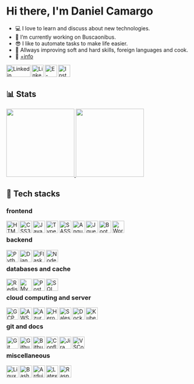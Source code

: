 # Hi there, I'm Daniel Camargo
- 💻 I love to learn and discuss about new technologies.
- 🤔 I’m currently working on Buscaonibus.
- 😎 I like to automate tasks to make life easier.
- 📖 Allways improving soft and hard skills, foreign languages and cook.
- 🚀 <a href="https://www.dscamargo.com.br" >+info</a>

<img align="left" title="Linkedin" height="32px" width="64px" src="https://www.svgrepo.com/show/450662/blank.svg" /><a href="https://www.linkedin.com/in/daniel13"/><img align="left" title="Linkedin" width="32px" src="https://www.svgrepo.com/show/922/linkedin.svg" /></a> <a href="mailto:daniel.camargo@hotmail.com"><img align="left" title="E-mail" width="32px" src="https://www.svgrepo.com/show/511917/email-1572.svg"/></a>  <a href="https://www.instagram.com/danielcamargo13"><img align="left" title="Instagram" width="32px" src="https://www.svgrepo.com/show/508844/instagram.svg"/></a> 

<br/><br/>

## :bar_chart: Stats

<a href="https://github.com/DanielFloripa">
  <img height="180em" src="https://github-readme-stats.vercel.app/api?username=DanielFloripa&show_icons=true&theme=light&show=reviews,discussions_started,discussions_answered,prs_merged,prs_merged_percentage" />
  <img height="180em" src="https://github-readme-stats-eight-theta.vercel.app/api/top-langs/?username=DanielFloripa&theme=light&layout=compact" />
</a>

## :muscle: Tech stacks

### frontend
<img align="left" width="32px" title="HTML5" src="https://cdn.jsdelivr.net/gh/devicons/devicon/icons/html5/html5-original.svg" />
<img align="left" width="32px" title="CSS3" src="https://cdn.jsdelivr.net/gh/devicons/devicon/icons/css3/css3-original.svg" />
<img align="left" width="32px" title="Javascript" src="https://cdn.jsdelivr.net/gh/devicons/devicon/icons/javascript/javascript-original.svg" />
<img align="left" width="32px" title="Typescript" src="https://cdn.jsdelivr.net/gh/devicons/devicon/icons/typescript/typescript-original.svg" />
<img align="left" width="32px" title="SASS" src="https://cdn.jsdelivr.net/gh/devicons/devicon/icons/sass/sass-original.svg" />
<img align="left" width="32px" title="Angular" src="https://cdn.jsdelivr.net/gh/devicons/devicon/icons/angularjs/angularjs-original.svg" />
<img align="left" width="32px" title="Jquery" src="https://cdn.jsdelivr.net/gh/devicons/devicon/icons/jquery/jquery-original-wordmark.svg" />
<img align="left" width="32px" title="Bootstrap" src="https://cdn.jsdelivr.net/gh/devicons/devicon/icons/bootstrap/bootstrap-original.svg" />
<img align="left" width="32px" title="Wordpress" src="https://cdn.jsdelivr.net/gh/devicons/devicon/icons/wordpress/wordpress-original.svg" />
<br/>

### backend
<a href="https://github.com/DanielFloripa">
  <img align="left" width="32px" title="Python" src="https://cdn.jsdelivr.net/gh/devicons/devicon/icons/python/python-original.svg" />
  <img align="left" width="32px" title="Django" src="https://cdn.jsdelivr.net/gh/devicons/devicon/icons/django/django-plain.svg" />
  <img align="left" width="32px" title="Flask" src="https://cdn.jsdelivr.net/gh/devicons/devicon/icons/flask/flask-original-wordmark.svg" />
  <img align="left" width="32px" title="Node" src="https://cdn.jsdelivr.net/gh/devicons/devicon/icons/nodejs/nodejs-original.svg" />
</a>
<br/>

### databases and cache
<img align="left" width="32px" title="Redis" src="https://cdn.jsdelivr.net/gh/devicons/devicon/icons/redis/redis-original-wordmark.svg" />
<img align="left" width="32px" title="MySQL" src="https://cdn.jsdelivr.net/gh/devicons/devicon/icons/mysql/mysql-original.svg" />
<img align="left" width="32px" title="Postgre SQL" src="https://cdn.jsdelivr.net/gh/devicons/devicon/icons/postgresql/postgresql-original.svg" />
<img align="left" width="32px" title="SQL Server" src="https://cdn.jsdelivr.net/gh/devicons/devicon/icons/microsoftsqlserver/microsoftsqlserver-plain.svg" />
<br/>

### cloud computing and server
<img align="left" width="32px" title="GCP" src="https://cdn.jsdelivr.net/gh/devicons/devicon/icons/googlecloud/googlecloud-original.svg" />
<img align="left" width="32px" title="AWS" src="https://cdn.jsdelivr.net/gh/devicons/devicon@latest/icons/amazonwebservices/amazonwebservices-original-wordmark.svg" />
<img align="left" width="32px" title="Azure" src="https://cdn.jsdelivr.net/gh/devicons/devicon/icons/azure/azure-original.svg" />
<img align="left" width="32px" title="Heroku" src="https://cdn.jsdelivr.net/gh/devicons/devicon/icons/heroku/heroku-original.svg" />
<img align="left" width="32px" title="Salesforce" src="https://cdn.jsdelivr.net/gh/devicons/devicon/icons/salesforce/salesforce-original.svg" />
<img align="left" width="32px" title="Docker" src="https://cdn.jsdelivr.net/gh/devicons/devicon/icons/docker/docker-original.svg" />
<img align="left" width="32px" title="Kubernetes" src="https://cdn.jsdelivr.net/gh/devicons/devicon/icons/kubernetes/kubernetes-plain.svg" />
<br/>

### git and docs
<img align="left" width="32px" title="Git" src="https://cdn.jsdelivr.net/gh/devicons/devicon/icons/git/git-original.svg" />
<img align="left" width="32px" title="Github" src="https://cdn.jsdelivr.net/gh/devicons/devicon/icons/github/github-original.svg" />
<img align="left" width="32px" title="Bitbucket" src="https://cdn.jsdelivr.net/gh/devicons/devicon/icons/bitbucket/bitbucket-original.svg" />
<img align="left" width="32px" title="Confluence" src="https://cdn.jsdelivr.net/gh/devicons/devicon/icons/confluence/confluence-original.svg" />
<img align="left" width="32px" title="Jira" src="https://cdn.jsdelivr.net/gh/devicons/devicon/icons/jira/jira-original.svg" />
<img align="left" width="32px" title="VSCode" src="https://cdn.jsdelivr.net/gh/devicons/devicon/icons/vscode/vscode-original.svg" />
<br/>

### miscellaneous
<img align="left" width="32px" title="Linux" src="https://cdn.jsdelivr.net/gh/devicons/devicon/icons/linux/linux-original.svg" />
<img align="left" width="32px" title="Bash" src="https://cdn.jsdelivr.net/gh/devicons/devicon/icons/bash/bash-original.svg" />
<img align="left" width="32px" title="Arduino" src="https://cdn.jsdelivr.net/gh/devicons/devicon/icons/arduino/arduino-original.svg" />
<img align="left" width="32px" title="Latex" src="https://cdn.jsdelivr.net/gh/devicons/devicon/icons/latex/latex-original.svg" />
<img align="left" width="32px" title="Raspberry Pi" src="https://cdn.jsdelivr.net/gh/devicons/devicon/icons/raspberrypi/raspberrypi-original.svg" />
<br/>
